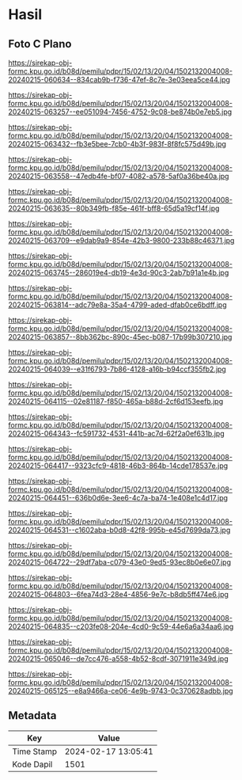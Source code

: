 # Hasil

## Foto C Plano

https://sirekap-obj-formc.kpu.go.id/b08d/pemilu/pdpr/15/02/13/20/04/1502132004008-20240215-060634--834cab9b-f736-47ef-8c7e-3e03eea5ce44.jpg

https://sirekap-obj-formc.kpu.go.id/b08d/pemilu/pdpr/15/02/13/20/04/1502132004008-20240215-063257--ee051094-7456-4752-9c08-be874b0e7eb5.jpg

https://sirekap-obj-formc.kpu.go.id/b08d/pemilu/pdpr/15/02/13/20/04/1502132004008-20240215-063432--fb3e5bee-7cb0-4b3f-983f-8f8fc575d49b.jpg

https://sirekap-obj-formc.kpu.go.id/b08d/pemilu/pdpr/15/02/13/20/04/1502132004008-20240215-063558--47edb4fe-bf07-4082-a578-5af0a36be40a.jpg

https://sirekap-obj-formc.kpu.go.id/b08d/pemilu/pdpr/15/02/13/20/04/1502132004008-20240215-063635--80b349fb-f85e-461f-bff8-65d5a19cf14f.jpg

https://sirekap-obj-formc.kpu.go.id/b08d/pemilu/pdpr/15/02/13/20/04/1502132004008-20240215-063709--e9dab9a9-854e-42b3-9800-233b88c46371.jpg

https://sirekap-obj-formc.kpu.go.id/b08d/pemilu/pdpr/15/02/13/20/04/1502132004008-20240215-063745--286019e4-db19-4e3d-90c3-2ab7b91a1e4b.jpg

https://sirekap-obj-formc.kpu.go.id/b08d/pemilu/pdpr/15/02/13/20/04/1502132004008-20240215-063814--adc79e8a-35a4-4799-aded-dfab0ce6bdff.jpg

https://sirekap-obj-formc.kpu.go.id/b08d/pemilu/pdpr/15/02/13/20/04/1502132004008-20240215-063857--8bb362bc-890c-45ec-b087-17b99b307210.jpg

https://sirekap-obj-formc.kpu.go.id/b08d/pemilu/pdpr/15/02/13/20/04/1502132004008-20240215-064039--e31f6793-7b86-4128-a16b-b94ccf355fb2.jpg

https://sirekap-obj-formc.kpu.go.id/b08d/pemilu/pdpr/15/02/13/20/04/1502132004008-20240215-064115--02e81187-f850-465a-b88d-2cf6d153eefb.jpg

https://sirekap-obj-formc.kpu.go.id/b08d/pemilu/pdpr/15/02/13/20/04/1502132004008-20240215-064343--fc591732-4531-441b-ac7d-62f2a0ef631b.jpg

https://sirekap-obj-formc.kpu.go.id/b08d/pemilu/pdpr/15/02/13/20/04/1502132004008-20240215-064417--9323cfc9-4818-46b3-864b-14cde178537e.jpg

https://sirekap-obj-formc.kpu.go.id/b08d/pemilu/pdpr/15/02/13/20/04/1502132004008-20240215-064451--636b0d6e-3ee6-4c7a-ba74-1e408e1c4d17.jpg

https://sirekap-obj-formc.kpu.go.id/b08d/pemilu/pdpr/15/02/13/20/04/1502132004008-20240215-064531--c1602aba-b0d8-42f8-995b-e45d7699da73.jpg

https://sirekap-obj-formc.kpu.go.id/b08d/pemilu/pdpr/15/02/13/20/04/1502132004008-20240215-064722--29df7aba-c079-43e0-9ed5-93ec8b0e6e07.jpg

https://sirekap-obj-formc.kpu.go.id/b08d/pemilu/pdpr/15/02/13/20/04/1502132004008-20240215-064803--6fea74d3-28e4-4856-9e7c-b8db5ff474e6.jpg

https://sirekap-obj-formc.kpu.go.id/b08d/pemilu/pdpr/15/02/13/20/04/1502132004008-20240215-064835--c203fe08-204e-4cd0-9c59-44e6a6a34aa6.jpg

https://sirekap-obj-formc.kpu.go.id/b08d/pemilu/pdpr/15/02/13/20/04/1502132004008-20240215-065046--de7cc476-a558-4b52-8cdf-3071911e349d.jpg

https://sirekap-obj-formc.kpu.go.id/b08d/pemilu/pdpr/15/02/13/20/04/1502132004008-20240215-065125--e8a9466a-ce06-4e9b-9743-0c370628adbb.jpg


## Metadata

| Key        | Value               |
| ---------- | ------------------- |
| Time Stamp | 2024-02-17 13:05:41 |
| Kode Dapil | 1501                |



